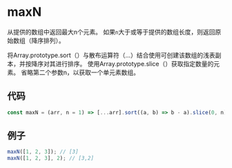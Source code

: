 # maxN

从提供的数组中返回最大n个元素。
如果`n`大于或等于提供的数组长度，则返回原始数组（降序排列）。

将Array.prototype.sort（）与散布运算符（...）结合使用可创建该数组的浅表副本，并按降序对其进行排序。
使用Array.prototype.slice（）获取指定数量的元素。
省略第二个参数n，以获取一个单元素数组。

## 代码

```js
const maxN = (arr, n = 1) => [...arr].sort((a, b) => b - a).slice(0, n);
```

## 例子

```js
maxN([1, 2, 3]); // [3]
maxN([1, 2, 3], 2); // [3,2]
```
